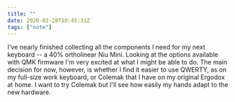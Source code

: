 ```yaml
---
title: ""
date: 2020-02-28T10:45:31Z
tags: ["note"]
---
```


I've nearly finished collecting all the components I need for my next keyboard -- a 40% ortholinear Niu Mini. Looking at the options available with QMK firmware I'm very excited at what I might be able to do. The main decision for now, however, is whether I find it easier to use QWERTY, as on my full-size work keyboard, or Colemak that I have on my original Ergodox at home. I want to try Colemak but I'll see how easily my hands adapt to the new hardware.
